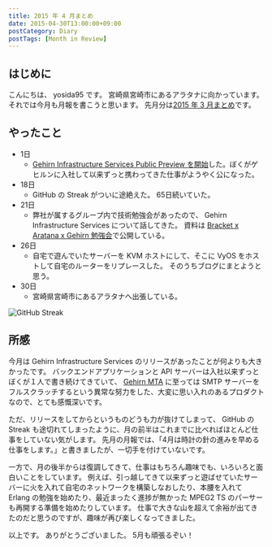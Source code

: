 ```yaml
---
title: 2015 年 4 月まとめ
date: 2015-04-30T13:00:00+09:00
postCategory: Diary
postTags: [Month in Review]
---
```


## はじめに

こんにちは、 yosida95 です。
宮崎県宮崎市にあるアラタナに向かっています。
それでは今月も月報を書こうと思います。
先月分は[2015 年 3 月まとめ](/2015/03/31/110000.html)です。

## やったこと

- 1日
  - [Gehirn Infrastructure Services Public Preview を開始](/2015/04/01/173000.html)した。ぼくがゲヒルンに入社して以来ずっと携わってきた仕事がようやく公になった。
- 18日
  - GitHub の Streak がついに途絶えた。 65日続いていた。
- 21日
  - 弊社が属するグループ内で技術勉強会があったので、 Gehirn Infrastructure Services について話してきた。
    資料は [Bracket x Aratana x Gehirn 勉強会](https://speakerdeck.com/yosida95/2015-dot-04-dot-21-bracket-x-aratana-x-gehirn-mian-qiang-hui)で公開している。
- 26日
  - 自宅で遊んでいたサーバーを KVM ホストにして、そこに VyOS をホストして自宅のルーターをリプレースした。
    そのうちブログにまとようと思う。
- 30日
  - 宮崎県宮崎市にあるアラタナへ出張している。

![GitHub Streak](https://yosida95.com/photos/0TTJT.raw.png)

## 所感

今月は Gehirn Infrastructure Services のリリースがあったことが何よりも大きかったです。
バックエンドアプリケーションと API サーバーは入社以来ずっとぼくが１人で書き続けてきていて、 [Gehirn MTA](https://www.gehirn.jp/gis/mta.html) に至っては SMTP サーバーをフルスクラッチするという異常な努力をした、大変に思い入れのあるプロダクトなので、とても感慨深いです。

ただ、リリースをしてからというものどうも力が抜けてしまって、 GitHub の Streak も途切れてしまったように、月の前半はこれまでに比べればほとんど仕事をしていない気がします。
先月の月報では、「4月は時計の針の進みを早める仕事をします。」と書きましたが、一切手を付けていないです。

一方で、月の後半からは復調してきて、仕事はもちろん趣味でも、いろいろと面白いことをしています。
例えば、引っ越してきて以来ずっと遊ばせていたサーバーに火を入れて自宅のネットワークを構築しなおしたり、本腰を入れて Erlang の勉強を始めたり、最近まったく進捗が無かった MPEG2 TS のパーサーも再開する準備を始めたりしています。
仕事で大きな山を超えて余裕が出てきたのだと思うのですが、趣味が再び楽しくなってきました。

以上です。
ありがとうございました。
5月も頑張るぞい！
